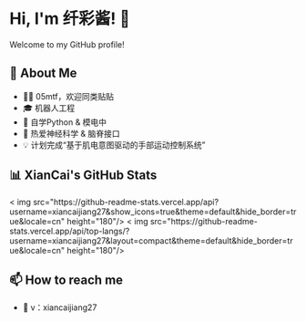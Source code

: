 # Hi, I'm 纤彩酱! 👋

Welcome to my GitHub profile!

## 🚀 About Me
- 🏳️‍⚧️ 05mtf，欢迎同类贴贴
- 🎓 机器人工程
- 🌱 自学Python & 模电中
- 🧠 热爱神经科学 & 脑脊接口
- 💡 计划完成“基于肌电意图驱动的手部运动控制系统”

## 📊 XianCai's GitHub Stats
<p align="left">
  < img src="https://github-readme-stats.vercel.app/api?username=xiancaijiang27&show_icons=true&theme=default&hide_border=true&locale=cn" height="180"/>
  < img src="https://github-readme-stats.vercel.app/api/top-langs/?username=xiancaijiang27&layout=compact&theme=default&hide_border=true&locale=cn" height="180"/>
</p >

## 📫 How to reach me
- 💬 v：xiancaijiang27 

